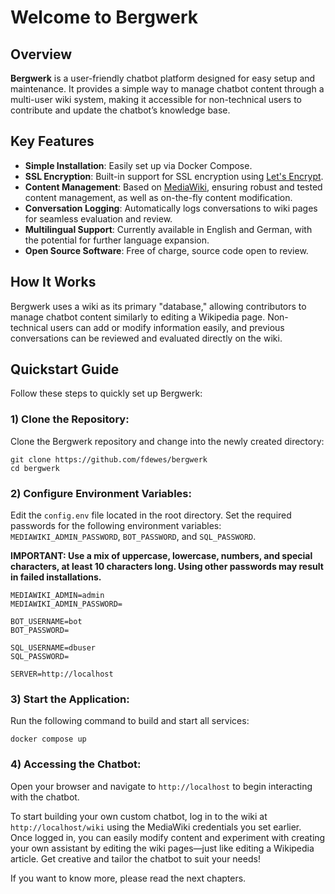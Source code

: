 
# Welcome to Bergwerk

## Overview

**Bergwerk** is a user-friendly chatbot platform designed for easy setup and maintenance. It provides a simple way to manage chatbot content through a multi-user wiki system, making it accessible for non-technical users to contribute and update the chatbot’s knowledge base.

## Key Features

- **Simple Installation**: Easily set up via Docker Compose.
- **SSL Encryption**: Built-in support for SSL encryption using [Let's Encrypt](https://letsencrypt.org).
- **Content Management**: Based on [MediaWiki](https://www.mediawiki.org/wiki/MediaWiki), ensuring robust and tested content management, as well as on-the-fly content modification.
- **Conversation Logging**: Automatically logs conversations to wiki pages for seamless evaluation and review.
- **Multilingual Support**: Currently available in English and German, with the potential for further language expansion.
- **Open Source Software**: Free of charge, source code open to review. 

## How It Works

Bergwerk uses a wiki as its primary "database," allowing contributors to manage chatbot content similarly to editing a Wikipedia page. Non-technical users can add or modify information easily, and previous conversations can be reviewed and evaluated directly on the wiki. 

## Quickstart Guide

Follow these steps to quickly set up Bergwerk:

### **1) Clone the Repository**:

Clone the Bergwerk repository and change into the newly created directory:

```
git clone https://github.com/fdewes/bergwerk
cd bergwerk
```

### **2) Configure Environment Variables**:  
   Edit the `config.env` file located in the root directory. Set the required passwords for the following environment variables: `MEDIAWIKI_ADMIN_PASSWORD`, `BOT_PASSWORD`, and `SQL_PASSWORD`.

**IMPORTANT: Use a mix of uppercase, lowercase, numbers, and special characters, at least 10 characters long. Using other passwords may result in failed installations.**

```
MEDIAWIKI_ADMIN=admin
MEDIAWIKI_ADMIN_PASSWORD=

BOT_USERNAME=bot
BOT_PASSWORD=

SQL_USERNAME=dbuser
SQL_PASSWORD=

SERVER=http://localhost
```

### **3) Start the Application**:
Run the following command to build and start all services:
```
docker compose up
```

### **4) Accessing the Chatbot**:
Open your browser and navigate to `http://localhost` to begin interacting with the chatbot.

To start building your own custom chatbot, log in to the wiki at `http://localhost/wiki` using the MediaWiki credentials you set earlier. Once logged in, you can easily modify content and experiment with creating your own assistant by editing the wiki pages—just like editing a Wikipedia article. Get creative and tailor the chatbot to suit your needs!

If you want to know more, please read the next chapters.